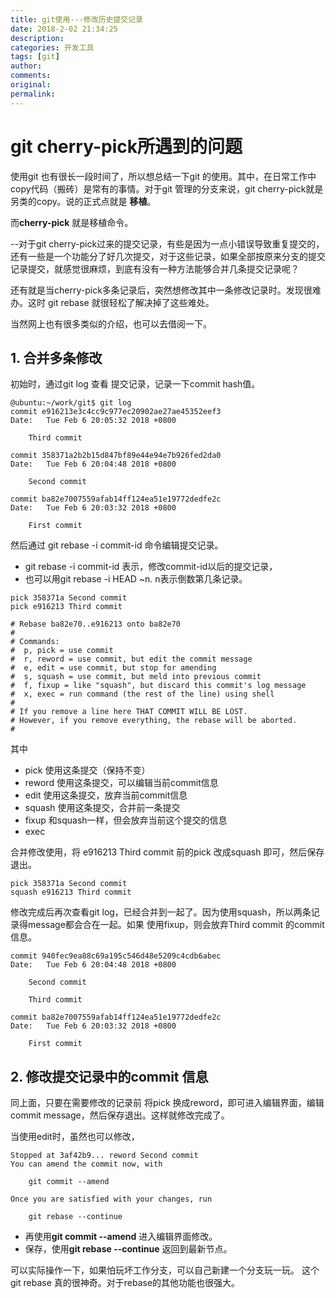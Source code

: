 ```yaml
---
title: git使用---修改历史提交记录
date: 2018-2-02 21:34:25
description: 
categories: 开发工具
tags: [git]
author:
comments:
original:
permalink: 
---
```


# git cherry-pick所遇到的问题

使用git 也有很长一段时间了，所以想总结一下git 的使用。其中，在日常工作中copy代码（搬砖）是常有的事情。对于git 管理的分支来说，git cherry-pick就是另类的copy。说的正式点就是 **移植**。

而**cherry-pick** 就是移植命令。

--对于git cherry-pick过来的提交记录，有些是因为一点小错误导致重复提交的，还有一些是一个功能分了好几次提交，对于这些记录，如果全部按原来分支的提交记录提交，就感觉很麻烦，到底有没有一种方法能够合并几条提交记录呢？

还有就是当cherry-pick多条记录后，突然想修改其中一条修改记录时。发现很难办。这时 git rebase 就很轻松了解决掉了这些难处。

当然网上也有很多类似的介绍，也可以去借阅一下。

## 1. 合并多条修改


初始时，通过git log 查看 提交记录，记录一下commit hash值。

```
@ubuntu:~/work/git$ git log
commit e916213e3c4cc9c977ec20902ae27ae45352eef3
Date:   Tue Feb 6 20:05:32 2018 +0800

    Third commit

commit 358371a2b2b15d847bf89e44e94e7b926fed2da0
Date:   Tue Feb 6 20:04:48 2018 +0800

    Second commit

commit ba82e7007559afab14ff124ea51e19772dedfe2c
Date:   Tue Feb 6 20:03:32 2018 +0800

    First commit

```
然后通过 git rebase -i commit-id 命令编辑提交记录。

- git rebase  -i commit-id 表示，修改commit-id以后的提交记录，
- 也可以用git rebase -i HEAD ~n. n表示倒数第几条记录。

```
pick 358371a Second commit
pick e916213 Third commit

# Rebase ba82e70..e916213 onto ba82e70
#
# Commands:
#  p, pick = use commit
#  r, reword = use commit, but edit the commit message
#  e, edit = use commit, but stop for amending
#  s, squash = use commit, but meld into previous commit
#  f, fixup = like "squash", but discard this commit's log message
#  x, exec = run command (the rest of the line) using shell
#
# If you remove a line here THAT COMMIT WILL BE LOST.
# However, if you remove everything, the rebase will be aborted.
#

```
其中

- pick 使用这条提交（保持不变）
- reword 使用这条提交，可以编辑当前commit信息
- edit 使用这条提交，放弃当前commit信息
- squash 使用这条提交，合并前一条提交
- fixup 和squash一样，但会放弃当前这个提交的信息
- exec 

合并修改使用，将 e916213 Third commit 前的pick 改成squash 即可，然后保存退出。

```
pick 358371a Second commit
squash e916213 Third commit
```
修改完成后再次查看git log，已经合并到一起了。因为使用squash，所以两条记录得message都会合在一起。如果 使用fixup，则会放弃Third commit 的commit 信息。
```
commit 940fec9ea88c69a195c546d48e5209c4cdb6abec
Date:   Tue Feb 6 20:04:48 2018 +0800

    Second commit
    
    Third commit

commit ba82e7007559afab14ff124ea51e19772dedfe2c
Date:   Tue Feb 6 20:03:32 2018 +0800

    First commit

```
## 2. 修改提交记录中的commit 信息
同上面，只要在需要修改的记录前 将pick 换成reword，即可进入编辑界面，编辑commit message，然后保存退出。这样就修改完成了。

当使用edit时，虽然也可以修改，
```
Stopped at 3af42b9... reword Second commit
You can amend the commit now, with

	git commit --amend

Once you are satisfied with your changes, run

	git rebase --continue

```
- 再使用**git commit --amend** 进入编辑界面修改。
- 保存，使用**git rebase --continue** 返回到最新节点。

可以实际操作一下，如果怕玩坏工作分支，可以自己新建一个分支玩一玩。
这个git rebase 真的很神奇。对于rebase的其他功能也很强大。